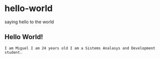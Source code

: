 # hello-world
saying hello to the world

## Hello World!
`I am Miguel
I am 24 years old
I am a Sistems Analasys and Development student.`
